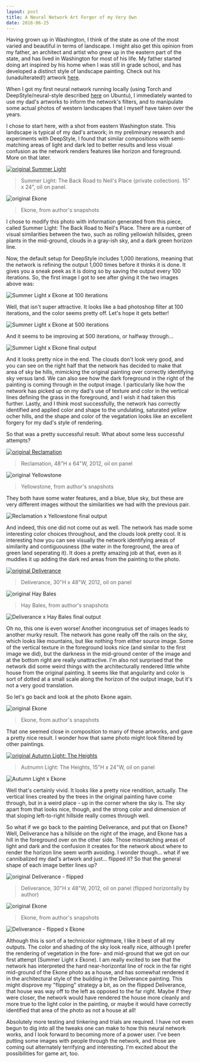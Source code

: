 ```yaml
---
layout: post
title: A Neural Network Art Forger of my Very Own
date: 2016-06-25
---
```


Having grown up in Washington, I think of the state as one of the most varied and beautiful in terms of landscape. I might also get this opinion from my father, an architect and artist who grew up in the eastern part of the state, and has lived in Washington for most of his life. My father started doing art inspired by his home when I was still in grade school, and has developed a distinct style of landscape painting. Check out his (unadulterated!) artwork [here](http://scottallenarchitectureseattle.com/artwork/).

When I got my first neural network running locally (using Torch and DeepStyle/neural-style described [here](https://github.com/jcjohnson/neural-style) on Ubuntu), I immediately wanted to use my dad's artworks to inform the network's filters, and to manipulate some actual photos of western landscapes that I myself have taken over the years.

I chose to start here, with a shot from eastern Washington state. This landscape is typical of my dad's artwork; in my preliminary research and experiments with DeepStyle, I found that similar compositions with semi-matching areas of light and dark led to better results and less visual confusion as the network renders features like horizon and foreground. More on that later.

[![original Summer Light](/img/SummerLightTheBackRoadtoNeils.jpg)](http://scottallenarchitectureseattle.com/artwork/)
>Summer Light: The Back Road to Neil's Place (private collection). 15" x 24", oil on panel.

![original Ekone](/img/ekone-1004.jpg) 
>Ekone, from author's snapshots

I chose to modify this photo with information generated from this piece, called Summer Light: The Back Road to Neil's Place. There are a number of visual similarities between the two, such as rolling yellowish hillsides, green plants in the mid-ground, clouds in a gray-ish sky, and a dark green horizon line.

Now, the default setup for DeepStyle includes 1,000 iterations, meaning that the network is refining the output 1,000 times before it thinks it is done. It gives you a sneak peek as it is doing so by saving the output every 100 iterations. So, the first image I got to see after giving it the two images above was:

![Summer Light x Ekone at 100 iterations](/img/Ekone%20to%20Summer%20Light%20out_100.png)

Well, that isn't super attractive. It looks like a bad photoshop filter at 100 iterations, and the color seems pretty off. Let's hope it gets better!

![Summer Light x Ekone at 500 iterations](/img/Ekone%20to%20Summer%20Light%20out_500.png)

And it seems to be improving at 500 iterations, or halfway through...

![Summer Light x Ekone final output](/img/Ekone%20to%20Summer%20Light%20out.png)

And it looks pretty nice in the end. The clouds don't look very good, and you can see on the right half that the network has decided to make that area of sky be hills, mimicking the original painting over correctly identifying sky versus land. We can also see how the dark foreground in the right of the painting is coming through in the output image. I particularly like how the network has picked up on my dad's use of texture and color in the vertical lines defining the grass in the foreground, and I wish it had taken this further. Lastly, and I think most successfully, the network has correctly identified and applied color and shape to the undulating, saturated yellow ocher hills, and the shape and color of the vegatation looks like an excellent forgery for my dad's style of rendering.

So that was a pretty successful result. What about some less successful attempts?

[![original Reclamation](/img/Reclamation.jpg)](http://scottallenarchitectureseattle.com/artwork/)
>Reclamation, 48"H x 64"W, 2012, oil on panel

![original Yellowstone](/img/Yellowstone.jpg)
>Yellowstone, from author's snapshots

They both have some water features, and a blue, blue sky, but these are very different images without the similarities we had with the previous pair. 

![Reclamation x Yellowstone final output](/img/Reclamation%20and%20barbed%20wire%20ball.png)

And indeed, this one did not come out as well. The network has made some interesting color choices throughout, and the clouds look pretty cool. It is interesting how you can see visually the network identifying areas of similarity and contiguousness (the water in the foreground, the area of green land seperating it). It does a pretty amazing job at that, even as it muddies it up adding the dark red areas from the painting to the photo.

[![original Deliverance](/img/Deliverance.jpg)](http://scottallenarchitectureseattle.com/artwork/)
>Deliverance, 30"H x 48"W, 2012, oil on panel

![original Hay Bales](/img/Hay.jpg)
>Hay Bales, from author's snapshots

![Deliverance x Hay Bales final output](/img/Deliverance%20to%20Hay.png)

Oh no, this one is even worse! Another incongruous set of images leads to another murky result. The network has gone really off the rails on the sky, which looks like mountains, but like nothing from either source image. Some of the vertical texture in the foreground looks nice (and similar to the first image we did), but the darkness in the mid-ground center of the image and at the bottom right are really unattractive. I'm also not surprised that the network did some weird things with the architecturally rendered little white house from the original painting. It seems like that angularity and color is sort of dotted at a small scale along the horizon of the output image, but it's not a very good translation.

So let's go back and look at the photo Ekone again. 

![original Ekone](/img/ekone-1004.jpg) 
>Ekone, from author's snapshots

That one seemed close in composition to many of these artworks, and gave a pretty nice result. I wonder how that same photo might look filtered by other paintings.

[![original Autumn Light: The Heights](/img/AutumnLightTheHeights.jpg)](http://scottallenarchitectureseattle.com/artwork/)
>Autnumn Light: The Heights, 15"H x 24"W, oil on panel

![Autumn Light x Ekone](/img/autnumn%20to%20ekone.png)

Well that's certainly vivid. It looks like a pretty nice rendition, actually. The vertical lines created by the trees in the original painting have come through, but in a weird place - up in the corner where the sky is. The sky apart from that looks nice, though, and the strong color and dimension of that sloping left-to-right hillside really comes through well.

So what if we go back to the painting Deliverance, and put that on Ekone? Well, Deliverance has a hillside on the right of the image, and Ekone has a hill in the foreground over on the other side. Those mismatching areas of light and dark and the confusion it creates for the network about where to render the horizon line seem worth avoiding. I wonder though... what if we cannibalized my dad's artwork and just... flipped it? So that the general shape of each image better lines up?

![original Deliverance - flipped](/img/252505_Deliverance.jpg)
>Deliverance, 30"H x 48"W, 2012, oil on panel (flipped horizontally by author)

![original Ekone](/img/ekone-1004.jpg) 
>Ekone, from author's snapshots

![Deliverance - flipped x Ekone](/img/deliveranceflippedxekone.png)

Although this is sort of a technicolor nightmare, I like it best of all my outputs. The color and shading of the sky look really nice, although I prefer the rendering of vegetation in the fore- and mid-ground that we got on our first attempt (Summer Light x Ekone). I am really excited to see that the network has interpreted the hard near-horizontal line of rock in the far right mid-ground of the Ekone photo as a house, and has somewhat rendered it in the architectural style of the building in the Deliverance painting. This might disprove my "flipping" strategy a bit, as on the flipped Deliverance, that house was way off to the left as opposed to the far right. Maybe if they were closer, the network would have rendered the house more cleanly and more true to the light color in the painting, or maybe it would have correctly identified that area of the photo as not a house at all!

Absolutely more testing and tinkering and trials are required. I have not even begun to dig into all the tweaks one can make to how this neural network works, and I look forward to becoming more of a power user. I've been putting some images with people through the network, and those are coming out alternately terrifying and interesting. I'm excited about the possibilities for game art, too. 




